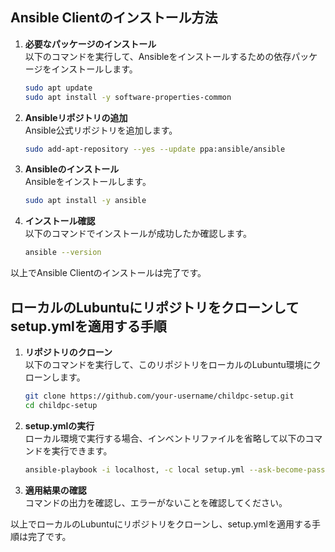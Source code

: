 ## Ansible Clientのインストール方法

1. **必要なパッケージのインストール**  
    以下のコマンドを実行して、Ansibleをインストールするための依存パッケージをインストールします。

    ```bash
    sudo apt update
    sudo apt install -y software-properties-common
    ```

2. **Ansibleリポジトリの追加**  
    Ansible公式リポジトリを追加します。

    ```bash
    sudo add-apt-repository --yes --update ppa:ansible/ansible
    ```

3. **Ansibleのインストール**  
    Ansibleをインストールします。

    ```bash
    sudo apt install -y ansible
    ```

4. **インストール確認**  
    以下のコマンドでインストールが成功したか確認します。

    ```bash
    ansible --version
    ```

以上でAnsible Clientのインストールは完了です。



## ローカルのLubuntuにリポジトリをクローンしてsetup.ymlを適用する手順

1. **リポジトリのクローン**  
    以下のコマンドを実行して、このリポジトリをローカルのLubuntu環境にクローンします。

    ```bash
    git clone https://github.com/your-username/childpc-setup.git
    cd childpc-setup
    ```

2. **setup.ymlの実行**  
    ローカル環境で実行する場合、インベントリファイルを省略して以下のコマンドを実行できます。

    ```bash
    ansible-playbook -i localhost, -c local setup.yml --ask-become-pass
    ```

4. **適用結果の確認**  
    コマンドの出力を確認し、エラーがないことを確認してください。

以上でローカルのLubuntuにリポジトリをクローンし、setup.ymlを適用する手順は完了です。
